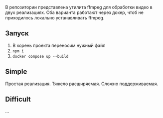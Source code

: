 В репозитории представлена утилита ffmpeg для обработки видео в двух реализациях.
Оба варианта работают через докер, чтоб не приходилось локально устанавливать ffmpeg.

## Запуск

1. В корень проекта переносим нужный файл
2. `npm i`
3. `docker compose up --build`

## Simple

Простая реализация. Тяжело расширяемая. Сложно поддерживаемая.

## Difficult

...